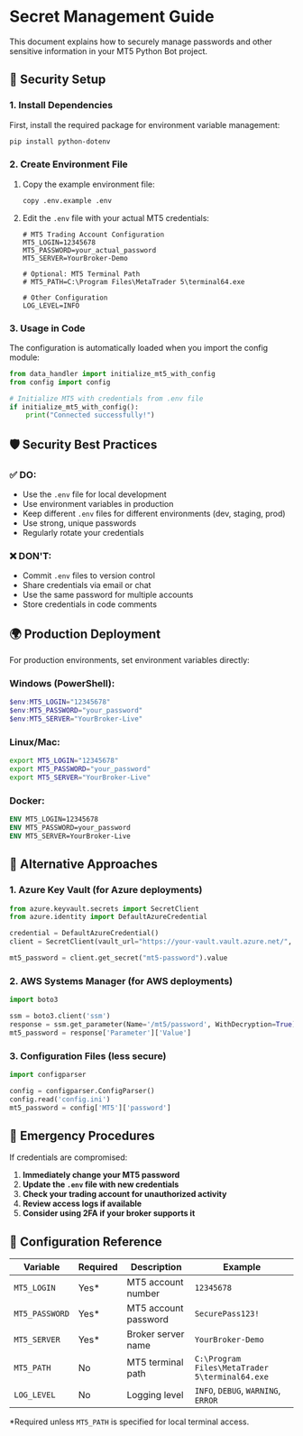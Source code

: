 # Secret Management Guide

This document explains how to securely manage passwords and other sensitive information in your MT5 Python Bot project.

## 🔐 Security Setup

### 1. Install Dependencies

First, install the required package for environment variable management:

```bash
pip install python-dotenv
```

### 2. Create Environment File

1. Copy the example environment file:
   ```bash
   copy .env.example .env
   ```

2. Edit the `.env` file with your actual MT5 credentials:
   ```env
   # MT5 Trading Account Configuration
   MT5_LOGIN=12345678
   MT5_PASSWORD=your_actual_password
   MT5_SERVER=YourBroker-Demo
   
   # Optional: MT5 Terminal Path
   # MT5_PATH=C:\Program Files\MetaTrader 5\terminal64.exe
   
   # Other Configuration
   LOG_LEVEL=INFO
   ```

### 3. Usage in Code

The configuration is automatically loaded when you import the config module:

```python
from data_handler import initialize_mt5_with_config
from config import config

# Initialize MT5 with credentials from .env file
if initialize_mt5_with_config():
    print("Connected successfully!")
```

## 🛡️ Security Best Practices

### ✅ DO:
- Use the `.env` file for local development
- Use environment variables in production
- Keep different `.env` files for different environments (dev, staging, prod)
- Use strong, unique passwords
- Regularly rotate your credentials

### ❌ DON'T:
- Commit `.env` files to version control
- Share credentials via email or chat
- Use the same password for multiple accounts
- Store credentials in code comments

## 🌍 Production Deployment

For production environments, set environment variables directly:

### Windows (PowerShell):
```powershell
$env:MT5_LOGIN="12345678"
$env:MT5_PASSWORD="your_password"
$env:MT5_SERVER="YourBroker-Live"
```

### Linux/Mac:
```bash
export MT5_LOGIN="12345678"
export MT5_PASSWORD="your_password"
export MT5_SERVER="YourBroker-Live"
```

### Docker:
```dockerfile
ENV MT5_LOGIN=12345678
ENV MT5_PASSWORD=your_password
ENV MT5_SERVER=YourBroker-Live
```

## 🔄 Alternative Approaches

### 1. Azure Key Vault (for Azure deployments)
```python
from azure.keyvault.secrets import SecretClient
from azure.identity import DefaultAzureCredential

credential = DefaultAzureCredential()
client = SecretClient(vault_url="https://your-vault.vault.azure.net/", credential=credential)

mt5_password = client.get_secret("mt5-password").value
```

### 2. AWS Systems Manager (for AWS deployments)
```python
import boto3

ssm = boto3.client('ssm')
response = ssm.get_parameter(Name='/mt5/password', WithDecryption=True)
mt5_password = response['Parameter']['Value']
```

### 3. Configuration Files (less secure)
```python
import configparser

config = configparser.ConfigParser()
config.read('config.ini')
mt5_password = config['MT5']['password']
```

## 🚨 Emergency Procedures

If credentials are compromised:

1. **Immediately change your MT5 password**
2. **Update the `.env` file with new credentials**
3. **Check your trading account for unauthorized activity**
4. **Review access logs if available**
5. **Consider using 2FA if your broker supports it**

## 📝 Configuration Reference

| Variable | Required | Description | Example |
|----------|----------|-------------|---------|
| `MT5_LOGIN` | Yes* | MT5 account number | `12345678` |
| `MT5_PASSWORD` | Yes* | MT5 account password | `SecurePass123!` |
| `MT5_SERVER` | Yes* | Broker server name | `YourBroker-Demo` |
| `MT5_PATH` | No | MT5 terminal path | `C:\Program Files\MetaTrader 5\terminal64.exe` |
| `LOG_LEVEL` | No | Logging level | `INFO`, `DEBUG`, `WARNING`, `ERROR` |

*Required unless `MT5_PATH` is specified for local terminal access.
